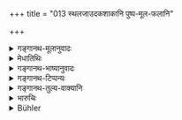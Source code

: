 +++
title = "013 स्थलजाउदकशाकानि पुष्प-मूल-फलानि"

+++

<details><summary>गङ्गानथ-मूलानुवादः</summary>

He should eat the vegetables that grow on land and in water; also flowers, roots and fruits, the productions of pure trees; as well as oils produced from fruits.—(13).
</details>

<details><summary>मेधातिथिः</summary>

स्थलजानि उदकजानि **अद्यात्** । तथा **पुष्पमूलफलानि च** ॥ ६.१३ ॥
</details>

<details><summary>गङ्गानथ-भाष्यानुवादः</summary>

He should eat those growing on land and in water; as also flowers, roots
and fruits.—(13).
</details>

<details><summary>गङ्गानथ-टिप्पन्यः</summary>

This verse is quoted in *Aparārka* (p. 942);—and the second half in
*Mitākṣarā* (on 3.49) to the effect that clarified butter and such
‘oils’ should not be used.
</details>

<details><summary>गङ्गानथ-तुल्य-वाक्यानि</summary>

*Gautama* (3.26).—‘The hermit shall live in the forest, subsisting on
roots and fruits, practising austerities.’ *Baudhāyana* (2.11.15).—(See
under 3.)

*Āpastamba* (2.22.2).—‘Then he shall wander about, sustaining his life
by roots, fruits, leaves and grass.’

*Do*. (2.23.2).—‘Afterwards he shall wander about sustaining his life
with roots, fruits, leaves and grass which he collects. Finally, he
shall content himself with what has become detached spontaneously. Then
he shall live on water, then on air, and then on Ākāśa. Each succeeding
mode of subsistence procures greater rewards’

*Vaśiṣṭha* (9.4).—‘He shall only gather wild-growing fruits and roots.’

*Viṣṇu* (95.7-12).—‘He may eat flowers; he may eat fruits; he may eat
vegetables; he may eat leaves; he may eat roots; or he may eat barley
once a fortnight.’

*Yājñavalkya* (3.49).—‘He shall eat what ripens in its own time; and all
rites prescribed by Śruti and Smṛti, he shall perform with oils
extracted from fruits.’
</details>

<details><summary>भारुचिः</summary>

आरण्यान्य् एवैतानि श्यामाकादीनि गृह्यन्ते ॥ ६.१३ ॥
</details>

<details><summary>Bühler</summary>

013	Let him eat vegetables that grow on dry land or in water, flowers, roots, and fruits, the productions of pure trees, and oils extracted from forest-fruits.
</details>
